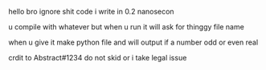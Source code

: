 hello bro ignore shit code i write in 0.2 nanosecon

u compile with whatever but when u run it will ask for thinggy file name

when u give it make python file and will output if a number odd or even real 

crdit to Abstract#1234 do not skid or i take legal issue